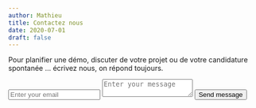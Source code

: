 ```yaml
---
author: Mathieu
title: Contactez nous
date: 2020-07-01
draft: false
---
```


Pour planifier une démo, discuter de votre projet ou de votre candidature spontanée ... écrivez nous, on répond toujours.

<div id="section-contactus" class="bg-white">
  <div class="lg:py-16">
    <div class="px-6 py-6 bg-brand-700 rounded md:py-12 md:px-12 lg:py-16 lg:px-16 xl:flex xl:items-center">
      <div class="mt-8 sm:w-full  xl:mt-0 xl:ml-8">
        <form name="contact" method="POST" data-netlify="true">
          <div class="flex flex-col">
            <input aria-label="Email address" type="email" name="email" required
              class="appearance-none w-full px-5 py-3 border border-transparent text-base leading-6 rounded text-gray-900 bg-white placeholder-gray-500 focus:outline-none focus:placeholder-gray-400 transition duration-150 ease-in-out"
              placeholder="Enter your email" />
            <textarea aria-label="Message" name="message" required
              class="appearance-none mt-2 w-full px-5 py-3 border border-transparent text-base leading-6 rounded text-gray-900 bg-white placeholder-gray-500 focus:outline-none focus:placeholder-gray-400 transition duration-150 ease-in-out"
              placeholder="Enter your message"></textarea>
            <button type="submit"
              class="w-full mt-2 flex items-center justify-center px-5 py-3 border border-transparent text-base leading-6 font-medium rounded text-white bg-black hover:bg-indigo-400 focus:outline-none focus:bg-indigo-400 transition duration-150 ease-in-out">
              Send message
            </button>
          </div>
        </form>
      </div>
    </div>
  </div>
</div>
